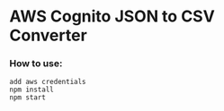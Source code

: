 # AWS Cognito JSON to CSV Converter

### How to use:

```
add aws credentials
npm install
npm start
```
